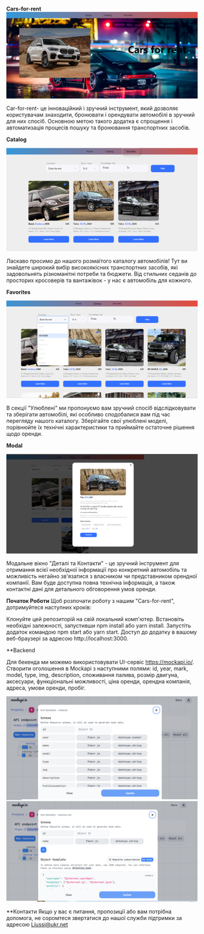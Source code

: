 
**Cars-for-rent**
![page](./public/carScren.png)

Car-for-rent- це інноваційний і зручний інструмент, який дозволяє користувачам знаходити, бронювати і орендувати автомобілі в зручний для них спосіб. Основною метою такого додатка є спрощення і автоматизація процесів пошуку та бронювання транспортних засобів.


**Catalog**

![catalog](./public/catalog.png)

Ласкаво просимо до нашого розмаїтого каталогу автомобілів! Тут ви знайдете широкий вибір високоякісних транспортних засобів, які задовольнять різноманітні потреби та бюджети. Від стильних седанів до просторих кросоверів та вантажівок - у нас є автомобіль для кожного.

**Favorites**

![Favorites](./public/favorite.png)

В секції "Улюблені" ми пропонуємо вам зручний спосіб відслідковувати та зберігати автомобілі, які особливо сподобалися вам під час перегляду нашого каталогу. Зберігайте свої улюблені моделі, порівнюйте їх технічні характеристики та приймайте остаточне рішення щодо оренди.


**Modal**

![Modal](./public/modal.png)

Модальне вікно "Деталі та Контакти" - це зручний інструмент для отримання всієї необхідної інформації про конкретний автомобіль та можливість негайно зв'язатися з власником чи представником орендної компанії. Вам буде доступна повна технічна інформація, а також контактні дані для детального обговорення умов оренди.

**Початок Роботи**
Щоб розпочати роботу з нашим "Cars-for-rent", дотримуйтеся наступних кроків:

Клонуйте цей репозиторій на свій локальний комп'ютер.
Встановіть необхідні залежності, запустивши npm install або yarn install.
Запустіть додаток командою npm start або yarn start.
Доступ до додатку в вашому веб-браузері за адресою http://localhost:3000.

**Backend

Для бекенда ми можемо використовувати UI-сервіс https://mockapi.io/. Створити оголошення в Mockapi з наступними полями: id, year, mark, model, type, img, description, споживання палива, розмір двигуна, аксесуари, функціональні можливості, ціна оренди, орендна компанія, адреса, умови оренди, пробіг.

![Backend](./public/back.png)
![Backend](./public/back2.png)

**Контакти
Якщо у вас є питання, пропозиції або вам потрібна допомога, не соромтеся звертатися до нашої служби підтримки за адресою Liussi@ukr.net
